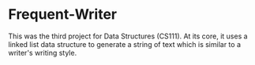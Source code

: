 # Frequent-Writer
This was the third project for Data Structures (CS111). At its core, it uses a linked list data structure to generate a string of text which is similar to a writer's writing style.
